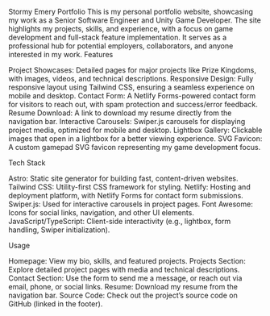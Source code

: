 Stormy Emery Portfolio
This is my personal portfolio website, showcasing my work as a Senior Software Engineer and Unity Game Developer. The site highlights my projects, skills, and experience, with a focus on game development and full-stack feature implementation. It serves as a professional hub for potential employers, collaborators, and anyone interested in my work.
Features

Project Showcases: Detailed pages for major projects like Prize Kingdoms, with images, videos, and technical descriptions.
Responsive Design: Fully responsive layout using Tailwind CSS, ensuring a seamless experience on mobile and desktop.
Contact Form: A Netlify Forms-powered contact form for visitors to reach out, with spam protection and success/error feedback.
Resume Download: A link to download my resume directly from the navigation bar.
Interactive Carousels: Swiper.js carousels for displaying project media, optimized for mobile and desktop.
Lightbox Gallery: Clickable images that open in a lightbox for a better viewing experience.
SVG Favicon: A custom gamepad SVG favicon representing my game development focus.

Tech Stack

Astro: Static site generator for building fast, content-driven websites.
Tailwind CSS: Utility-first CSS framework for styling.
Netlify: Hosting and deployment platform, with Netlify Forms for contact form submissions.
Swiper.js: Used for interactive carousels in project pages.
Font Awesome: Icons for social links, navigation, and other UI elements.
JavaScript/TypeScript: Client-side interactivity (e.g., lightbox, form handling, Swiper initialization).

Usage

Homepage: View my bio, skills, and featured projects.
Projects Section: Explore detailed project pages with media and technical descriptions.
Contact Section: Use the form to send me a message, or reach out via email, phone, or social links.
Resume: Download my resume from the navigation bar.
Source Code: Check out the project’s source code on GitHub (linked in the footer).

